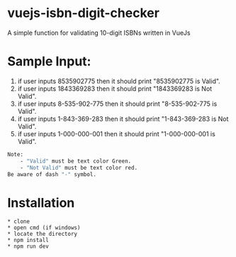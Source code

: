 # vuejs-isbn-digit-checker
A simple function for validating 10-digit ISBNs written in VueJs

# Sample Input: 
1. if user inputs 8535902775 then it should print "8535902775 is Valid".
2. if user inputs 1843369283 then it should print "1843369283 is Not Valid".
3. if user inputs 8-535-902-775 then it should print "8-535-902-775 is Valid".
4. if user inputs 1-843-369-283 then it should print "1-843-369-283 is Not Valid". 
5. if user inputs 1-000-000-001 then it should print "1-000-000-001 is Valid".

```sh
Note: 
	- "Valid" must be text color Green.
	- "Not Valid" must be text color red. 
Be aware of dash "-" symbol.
 ```

# Installation

```
* clone
* open cmd (if windows)
* locate the directory
* npm install
* npm run dev
```